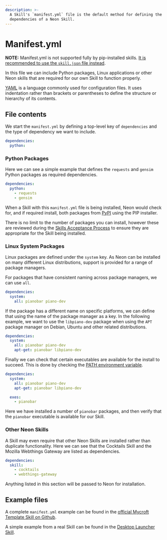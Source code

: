 ```yaml
---
description: >-
  A Skill's `manifest.yml` file is the default method for defining the
  dependencies of a Neon Skill.
---
```


# Manifest.yml

**NOTE:** Manifest.yml is not supported fully by pip-installed skills. [It is recommended to use the `skill.json` file instead](../../development-setup/skill_json.md).

In this file we can include Python packages, Linux applications or other Neon skills that are required for our own Skill to function properly.

[YAML](https://en.wikipedia.org/wiki/YAML) is a language commonly used for configuration files. It uses indentation rather than brackets or parentheses to define the structure or hierarchy of its contents.

## File contents

We start the `manifest.yml` by defining a top-level key of `dependencies` and the type of dependency we want to include.

```yaml
dependencies:
  python:
```

### Python Packages

Here we can see a simple example that defines the `requests` and `gensim` Python packages as required dependencies.

```yaml
dependencies:
  python:
    - requests
    - gensim
```

When a Skill with this `manifest.yml` file is being installed, Neon would check for, and if required install, both packages from [PyPI](https://pypi.org/) using the PIP installer.

There is no limit to the number of packages you can install, however these are reviewed during the [Skills Acceptance Process](../../marketplace-submission/skills-acceptance-process/) to ensure they are appropriate for the Skill being installed.

### Linux System Packages

Linux packages are defined under the `system` key. As Neon can be installed on many different Linux distributions, support is provided for a range of package managers.

For packages that have consistent naming across package managers, we can use `all`.

```yaml
dependencies:
  system:
    all: pianobar piano-dev
```

If the package has a different name on specific platforms, we can define that using the name of the package manager as a key. In the following example, we want to use the `libpiano-dev` package when using the `APT` package manager on Debian, Ubuntu and other related distributions.

```yaml
dependencies:
  system:
    all: pianobar piano-dev
    apt-get: pianobar libpiano-dev
```

Finally we can check that certain executables are available for the install to succeed. This is done by checking the [PATH environment variable](http://www.linfo.org/path_env_var.html).

```yaml
dependencies:
  system:
    all: pianobar piano-dev
    apt-get: pianobar libpiano-dev

  exes:
    - pianobar
```

Here we have installed a number of `pianobar` packages, and then verify that the `pianobar` executable is available for our Skill.

### Other Neon Skills

A Skill may even require that other Neon Skills are installed rather than duplicate functionality. Here we can see that the Cocktails Skill and the Mozilla Webthings Gateway are listed as dependencies.

```yaml
dependencies:
  skill:
    - cocktails
    - webthings-gateway
```

Anything listed in this section will be passed to Neon for installation.

## Example files

A complete `manifest.yml` example can be found in the [official Mycroft Template Skill on Github](https://github.com/MycroftAI/mycroft-skills/blob/19.08/00__skill_template/manifest.yml).

A simple example from a real Skill can be found in the [Desktop Launcher Skill](https://github.com/MycroftAI/skill-desktop-launcher/blob/19.08/manifest.yml).
